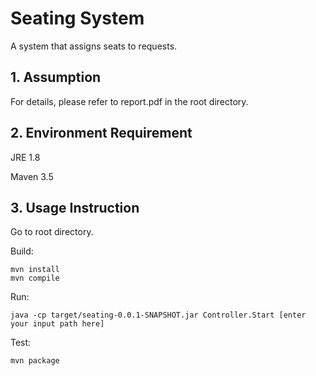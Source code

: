 # Seating System
A system that assigns seats to requests.
## 1. Assumption
For details, please refer to report.pdf in the root directory.

## 2. Environment Requirement
JRE 1.8

Maven 3.5

## 3. Usage Instruction
Go to root directory.

Build:
```
mvn install
mvn compile
```

Run:
```
java -cp target/seating-0.0.1-SNAPSHOT.jar Controller.Start [enter your input path here]
```

Test:
```
mvn package
```
